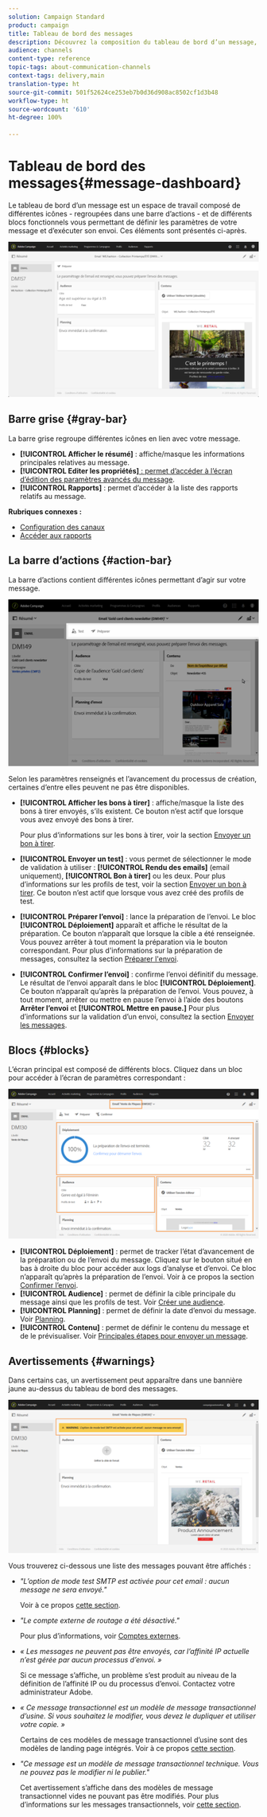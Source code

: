 ```yaml
---
solution: Campaign Standard
product: campaign
title: Tableau de bord des messages
description: Découvrez la composition du tableau de bord d’un message, notamment la barre d’actions et les différents blocs fonctionnels.
audience: channels
content-type: reference
topic-tags: about-communication-channels
context-tags: delivery,main
translation-type: ht
source-git-commit: 501f52624ce253eb7b0d36d908ac8502cf1d3b48
workflow-type: ht
source-wordcount: '610'
ht-degree: 100%

---
```



# Tableau de bord des messages{#message-dashboard}

Le tableau de bord d’un message est un espace de travail composé de différentes icônes - regroupées dans une barre d’actions - et de différents blocs fonctionnels vous permettant de définir les paramètres de votre message et d’exécuter son envoi. Ces éléments sont présentés ci-après.

![](assets/delivery_dashboard_2.png)

## Barre grise       {#gray-bar}

La barre grise regroupe différentes icônes en lien avec votre message.

* **[!UICONTROL Afficher le résumé]** : affiche/masque les informations principales relatives au message.
* **[!UICONTROL Editer les propriétés]**[ : permet d’accéder à l’écran d’édition des paramètres avancés du message](../../administration/using/configuring-email-channel.md#list-of-email-properties).
* **[!UICONTROL Rapports]** : permet d’accéder à la liste des rapports relatifs au message.

**Rubriques connexes :**

* [Configuration des canaux](../../administration/using/about-channel-configuration.md)
* [Accéder aux rapports](../../reporting/using/about-dynamic-reports.md)

## La barre d’actions {#action-bar}

La barre d’actions contient différentes icônes permettant d’agir sur votre message.

![](assets/delivery_dashboard_4.png)

Selon les paramètres renseignés et l’avancement du processus de création, certaines d’entre elles peuvent ne pas être disponibles.

* **[!UICONTROL Afficher les bons à tirer]** : affiche/masque la liste des bons à tirer envoyés, s’ils existent. Ce bouton n’est actif que lorsque vous avez envoyé des bons à tirer.

   Pour plus d’informations sur les bons à tirer, voir la section [Envoyer un bon à tirer](../../sending/using/sending-proofs.md).

* **[!UICONTROL Envoyer un test]** : vous permet de sélectionner le mode de validation à utiliser : **[!UICONTROL Rendu des emails]** (email uniquement), **[!UICONTROL Bon à tirer]** ou les deux. Pour plus d’informations sur les profils de test, voir la section [Envoyer un bon à tirer](../../sending/using/sending-proofs.md). Ce bouton n’est actif que lorsque vous avez créé des profils de test.

* **[!UICONTROL Préparer l’envoi]** : lance la préparation de l’envoi. Le bloc **[!UICONTROL Déploiement]** apparaît et affiche le résultat de la préparation. Ce bouton n’apparaît que lorsque la cible a été renseignée. Vous pouvez arrêter à tout moment la préparation via le bouton correspondant. Pour plus d&#39;informations sur la préparation de messages, consultez la section [Préparer l&#39;envoi](../../sending/using/preparing-the-send.md).

* **[!UICONTROL Confirmer l’envoi]** : confirme l’envoi définitif du message. Le résultat de l’envoi apparaît dans le bloc **[!UICONTROL Déploiement]**. Ce bouton n’apparaît qu’après la préparation de l’envoi. Vous pouvez, à tout moment, arrêter ou mettre en pause l’envoi à l’aide des boutons **Arrêter l’envoi** et **[!UICONTROL Mettre en pause.]** Pour plus d’informations sur la validation d’un envoi, consultez la section [Envoyer les messages](../../sending/using/confirming-the-send.md).

## Blocs       {#blocks}

L’écran principal est composé de différents blocs. Cliquez dans un bloc pour accéder à l’écran de paramètres correspondant :

![](assets/delivery_dashboard_3.png)

* **[!UICONTROL Déploiement]** : permet de tracker l’état d’avancement de la préparation ou de l’envoi du message. Cliquez sur le bouton situé en bas à droite du bloc pour accéder aux logs d’analyse et d’envoi. Ce bloc n’apparaît qu’après la préparation de l’envoi. Voir à ce propos la section [Confirmer l’envoi](../../sending/using/confirming-the-send.md).
* **[!UICONTROL Audience]** : permet de définir la cible principale du message ainsi que les profils de test. Voir [Créer une audience](../../audiences/using/creating-audiences.md).
* **[!UICONTROL Planning]** : permet de définir la date d’envoi du message. Voir [Planning](../../sending/using/about-scheduling-messages.md).
* **[!UICONTROL Contenu]** : permet de définir le contenu du message et de le prévisualiser. Voir [Principales étapes pour envoyer un message](../../channels/using/key-steps-to-send-a-message.md).

## Avertissements {#warnings}

Dans certains cas, un avertissement peut apparaître dans une bannière jaune au-dessus du tableau de bord des messages.

![](assets/delivery_dashboard_warnings.png)

Vous trouverez ci-dessous une liste des messages pouvant être affichés :

* *&quot;L’option de mode test SMTP est activée pour cet email : aucun message ne sera envoyé.&quot;*

   Voir à ce propos [cette section](../../administration/using/configuring-email-channel.md#smtp-test-mode).

* *&quot;Le compte externe de routage a été désactivé.&quot;*

   Pour plus d’informations, voir [Comptes externes](../../administration/using/external-accounts.md).

* *« Les messages ne peuvent pas être envoyés, car l’affinité IP actuelle n’est gérée par aucun processus d’envoi. »*

   Si ce message s’affiche, un problème s’est produit au niveau de la définition de l’affinité IP ou du processus d’envoi. Contactez votre administrateur Adobe.

* *« Ce message transactionnel est un modèle de message transactionnel d’usine. Si vous souhaitez le modifier, vous devez le dupliquer et utiliser votre copie. »*

   Certains de ces modèles de message transactionnel d’usine sont des modèles de landing page intégrés. Voir à ce propos [cette section](../../channels/using/landing-page-templates.md).

* *&quot;Ce message est un modèle de message transactionnel technique. Vous ne pouvez pas le modifier ni le publier.&quot;*

   Cet avertissement s’affiche dans des modèles de message transactionnel vides ne pouvant pas être modifiés. Pour plus d’informations sur les messages transactionnels, voir [cette section](../../channels/using/getting-started-with-transactional-msg.md).
